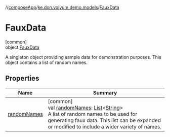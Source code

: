 //[composeApp](../../../index.md)/[ke.don.volyum.demo.models](../index.md)/[FauxData](index.md)

# FauxData

[common]\
object [FauxData](index.md)

A singleton object providing sample data for demonstration purposes. This object contains a list of random names.

## Properties

| Name | Summary |
|---|---|
| [randomNames](random-names.md) | [common]<br>val [randomNames](random-names.md): [List](https://kotlinlang.org/api/core/kotlin-stdlib/kotlin.collections/-list/index.html)&lt;[String](https://kotlinlang.org/api/core/kotlin-stdlib/kotlin/-string/index.html)&gt;<br>A list of random names to be used for generating faux data. This list can be expanded or modified to include a wider variety of names. |